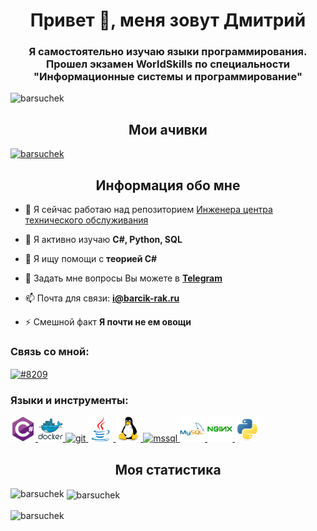 <h1 align="center">Привет 👋, меня зовут Дмитрий</h1>
<h3 align="center">Я самостоятельно изучаю языки программирования. Прошел экзамен WorldSkills по специальности "Информационные системы и программирование"</h3>

<p align="left"> <img src="https://komarev.com/ghpvc/?username=barsuchek&label=Profile%20views&color=0e75b6&style=flat" alt="barsuchek" /> </p>

<h2 align="center">Мои ачивки</h2>
<p align="left"> <a href="https://github.com/ryo-ma/github-profile-trophy"><img src="https://github-profile-trophy.vercel.app/?username=barsuchek" alt="barsuchek" /></a> </p>

<h2 align="center">Информация обо мне</h2>

- 🔭 Я сейчас работаю над репозиторием [Инженера центра технического обслуживания](https://github.com/Barsuchek/Maintenance-Center-Engineer)

- 🌱 Я активно изучаю **С#, Python, SQL**

- 🤝 Я ищу помощи с **теорией C#**

- 💬 Задать мне вопросы Вы можете в [**Telegram**](https://t.me/kocmu3m)

- 📫 Почта для связи: **i@barcik-rak.ru**

- ⚡ Смешной факт **Я почти не ем овощи**

<h3 align="left">Связь со мной:</h3>
<p align="left">
<a href="https://discord.gg/#8209" target="blank"><img align="center" src="https://raw.githubusercontent.com/rahuldkjain/github-profile-readme-generator/master/src/images/icons/Social/discord.svg" alt="#8209" height="30" width="40" /></a>
</p>

<h3 align="left">Языки и инструменты:</h3>
<p align="left"> <a href="https://www.w3schools.com/cs/" target="_blank" rel="noreferrer"> <img src="https://raw.githubusercontent.com/devicons/devicon/master/icons/csharp/csharp-original.svg" alt="csharp" width="40" height="40"/> </a> <a href="https://www.docker.com/" target="_blank" rel="noreferrer"> <img src="https://raw.githubusercontent.com/devicons/devicon/master/icons/docker/docker-original-wordmark.svg" alt="docker" width="40" height="40"/> </a> <a href="https://git-scm.com/" target="_blank" rel="noreferrer"> <img src="https://www.vectorlogo.zone/logos/git-scm/git-scm-icon.svg" alt="git" width="40" height="40"/> </a> <a href="https://www.java.com" target="_blank" rel="noreferrer"> <img src="https://raw.githubusercontent.com/devicons/devicon/master/icons/java/java-original.svg" alt="java" width="40" height="40"/> </a> <a href="https://www.linux.org/" target="_blank" rel="noreferrer"> <img src="https://raw.githubusercontent.com/devicons/devicon/master/icons/linux/linux-original.svg" alt="linux" width="40" height="40"/> </a> <a href="https://www.microsoft.com/en-us/sql-server" target="_blank" rel="noreferrer"> <img src="https://www.svgrepo.com/show/303229/microsoft-sql-server-logo.svg" alt="mssql" width="40" height="40"/> </a> <a href="https://www.mysql.com/" target="_blank" rel="noreferrer"> <img src="https://raw.githubusercontent.com/devicons/devicon/master/icons/mysql/mysql-original-wordmark.svg" alt="mysql" width="40" height="40"/> </a> <a href="https://www.nginx.com" target="_blank" rel="noreferrer"> <img src="https://raw.githubusercontent.com/devicons/devicon/master/icons/nginx/nginx-original.svg" alt="nginx" width="40" height="40"/> </a> <a href="https://www.python.org" target="_blank" rel="noreferrer"> <img src="https://raw.githubusercontent.com/devicons/devicon/master/icons/python/python-original.svg" alt="python" width="40" height="40"/> </a> </p>

<h2 align="center">Моя статистика</h2>
<p><img align="left" src="https://github-readme-stats.vercel.app/api/top-langs?username=barsuchek&show_icons=true&theme=radical&locale=en&layout=compact" alt="barsuchek" /></p>

<p>&nbsp;<img align="center" src="[Barsuchek's GitHub stats](https://github-readme-stats.vercel.app/api?Barsuchek=anuraghazra&show_icons=true&theme=radical)" alt="barsuchek" /></p>

<p><img align="center" src="https://github-readme-streak-stats.herokuapp.com/?user=barsuchek&theme=dark" alt="barsuchek" /></p>
